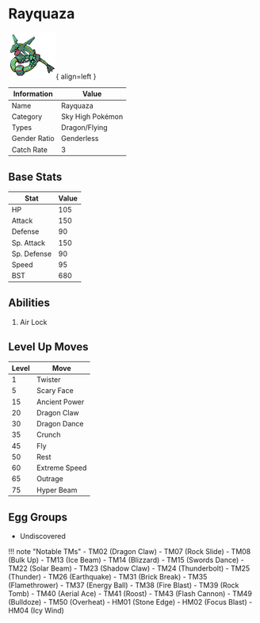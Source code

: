 # Rayquaza

![Rayquaza](../images/pokemon/384.png){ align=left }

| Information | Value |
|------------|--------|
| Name | Rayquaza |
| Category | Sky High Pokémon |
| Types | Dragon/Flying |
| Gender Ratio | Genderless |
| Catch Rate | 3 |

## Base Stats

| Stat | Value |
|------|-------|
| HP | 105 |
| Attack | 150 |
| Defense | 90 |
| Sp. Attack | 150 |
| Sp. Defense | 90 |
| Speed | 95 |
| BST | 680 |

## Abilities
1. Air Lock

## Level Up Moves
| Level | Move |
|-------|------|
| 1 | Twister |
| 5 | Scary Face |
| 15 | Ancient Power |
| 20 | Dragon Claw |
| 30 | Dragon Dance |
| 35 | Crunch |
| 45 | Fly |
| 50 | Rest |
| 60 | Extreme Speed |
| 65 | Outrage |
| 75 | Hyper Beam |

## Egg Groups
- Undiscovered

!!! note "Notable TMs"
    - TM02 (Dragon Claw)
    - TM07 (Rock Slide)
    - TM08 (Bulk Up)
    - TM13 (Ice Beam)
    - TM14 (Blizzard)
    - TM15 (Swords Dance)
    - TM22 (Solar Beam)
    - TM23 (Shadow Claw)
    - TM24 (Thunderbolt)
    - TM25 (Thunder)
    - TM26 (Earthquake)
    - TM31 (Brick Break)
    - TM35 (Flamethrower)
    - TM37 (Energy Ball)
    - TM38 (Fire Blast)
    - TM39 (Rock Tomb)
    - TM40 (Aerial Ace)
    - TM41 (Roost)
    - TM43 (Flash Cannon)
    - TM49 (Bulldoze)
    - TM50 (Overheat)
    - HM01 (Stone Edge)
    - HM02 (Focus Blast)
    - HM04 (Icy Wind)
